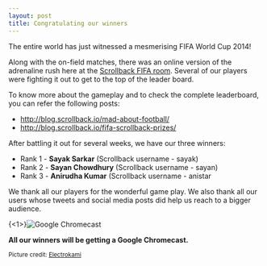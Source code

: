 ```yaml
---
layout: post
title: Congratulating our winners
---
```


The entire world has just witnessed a mesmerising FIFA World Cup 2014! 

Along with the on-field matches, there was an online version of the adrenaline rush here at the [Scrollback FIFA room](https://scrollback.io/s/fifa-worldcup-2014/). Several of our players were fighting it out to get to the top of the leader board.
    
<!-- more -->

To know more about the gameplay and to check the complete leaderboard, you can refer the following posts:

* http://blog.scrollback.io/mad-about-football/
* http://blog.scrollback.io/fifa-scrollback-prizes/

After battling it out for several weeks, we have our three winners:

* Rank 1 - **Sayak Sarkar** (Scrollback username - sayak)
* Rank 2 - **Sayan Chowdhury** (Scrollback username - sayan)
* Rank 3 - **Anirudha Kumar** (Scrollback username - anistar

We thank all our players for the wonderful game play. We also thank all our users whose tweets and social media posts did help us reach to a bigger audience.

{<1>}![Google Chromecast](http://electrokami.com/wp-content/uploads/2013/07/Chromecast-Info-Thumb.jpg)

**All our winners will be getting a Google Chromecast.**

<small>Picture credit: [Electrokami](http://electrokami.com/wp-content/uploads/2013/07/Chromecast-Info-Thumb.jpg)</small>
